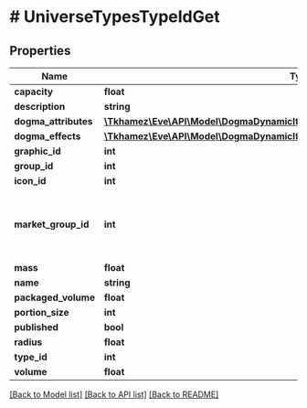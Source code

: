# # UniverseTypesTypeIdGet

## Properties

Name | Type | Description | Notes
------------ | ------------- | ------------- | -------------
**capacity** | **float** |  | [optional]
**description** | **string** |  |
**dogma_attributes** | [**\Tkhamez\Eve\API\Model\DogmaDynamicItemsTypeIdItemIdGetDogmaAttributesInner[]**](DogmaDynamicItemsTypeIdItemIdGetDogmaAttributesInner.md) |  | [optional]
**dogma_effects** | [**\Tkhamez\Eve\API\Model\DogmaDynamicItemsTypeIdItemIdGetDogmaEffectsInner[]**](DogmaDynamicItemsTypeIdItemIdGetDogmaEffectsInner.md) |  | [optional]
**graphic_id** | **int** |  | [optional]
**group_id** | **int** |  |
**icon_id** | **int** |  | [optional]
**market_group_id** | **int** | This only exists for types that can be put on the market | [optional]
**mass** | **float** |  | [optional]
**name** | **string** |  |
**packaged_volume** | **float** |  | [optional]
**portion_size** | **int** |  | [optional]
**published** | **bool** |  |
**radius** | **float** |  | [optional]
**type_id** | **int** |  |
**volume** | **float** |  | [optional]

[[Back to Model list]](../../README.md#models) [[Back to API list]](../../README.md#endpoints) [[Back to README]](../../README.md)
